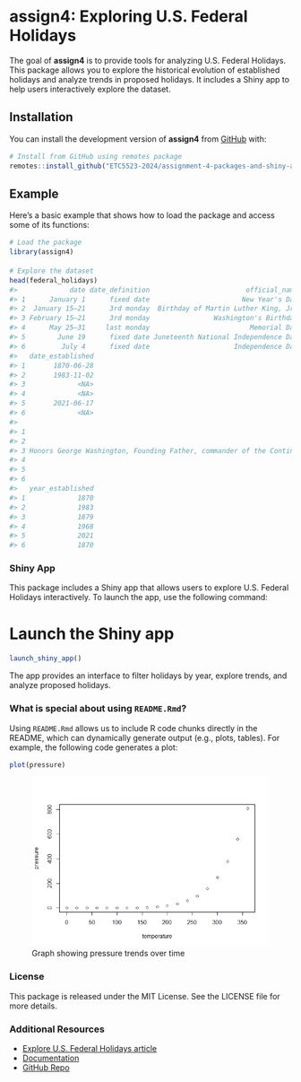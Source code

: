 
<!-- README.md is generated from README.Rmd. Please edit that file -->

# assign4: Exploring U.S. Federal Holidays

<!-- badges: start -->
<!-- badges: end -->

The goal of **assign4** is to provide tools for analyzing U.S. Federal
Holidays. This package allows you to explore the historical evolution of
established holidays and analyze trends in proposed holidays. It
includes a Shiny app to help users interactively explore the dataset.

## Installation

You can install the development version of **assign4** from
[GitHub](https://github.com/ETC5523-2024/assignment-4-packages-and-shiny-apps-xiaoranzhong0924)
with:

``` r
# Install from GitHub using remotes package
remotes::install_github("ETC5523-2024/assignment-4-packages-and-shiny-apps-xiaoranzhong0924", subdir = "assign4")
```

## Example

Here’s a basic example that shows how to load the package and access
some of its functions:

``` r
# Load the package
library(assign4)

# Explore the dataset
head(federal_holidays)
#>             date date_definition                        official_name
#> 1      January 1      fixed date                       New Year's Day
#> 2  January 15–21      3rd monday  Birthday of Martin Luther King, Jr.
#> 3 February 15–21      3rd monday                Washington's Birthday
#> 4      May 25–31     last monday                         Memorial Day
#> 5        June 19      fixed date Juneteenth National Independence Day
#> 6         July 4      fixed date                     Independence Day
#>   date_established
#> 1       1870-06-28
#> 2       1983-11-02
#> 3             <NA>
#> 4             <NA>
#> 5       2021-06-17
#> 6             <NA>
#>                                                                                                                                                                                                                                                                                                                                                                                                                                                                                                                                                                                                        details
#> 1                                                                                                                                                                                                      Celebrates the beginning of the Gregorian calendar year. Festivities include counting down to 12:00 midnight on the preceding night, New Year's Eve, often with fireworks displays and parties. The ball drop at Times Square in New York City, broadcast live on television nationwide, has become a national New Year's festivity. Serves as the traditional end of the Christmas and holiday season.
#> 2                                                                                                                                                                                                       Honors Dr. Martin Luther King Jr., a civil rights leader who was born on January 15, 1929. Some municipalities hold parades, and since the 1994 King Holiday and Service Act, it has become a day of citizen action volunteer service, sometimes referred to as the MLK Day of Service. The holiday is observed on the third Monday of January, and is combined with other holidays in several states.
#> 3 Honors George Washington, Founding Father, commander of the Continental Army, and the first U.S. president, who was born on February 22, 1732. In 1968, the Uniform Monday Holiday Act shifted the date of the commemoration from February 22 to the third Monday in February, meaning the observed holiday never falls on Washington's actual birthday. Because of this, combined with the fact that Abraham Lincoln's birthday falls on February 12, many now refer to this holiday as "Presidents' Day" and consider it a day honoring all American presidents. The official name has never been changed.
#> 4                                                                                                                                                                                                                                                                                             Honors U.S. military personnel who have fought and died while serving in the United States Armed Forces. Many municipalities hold parades with marching bands and an overall military theme, and the day marks the unofficial beginning of the summer season. The holiday is observed on the last Monday in May.
#> 5                                                                                                                                                                                                              Commemorates the emancipation of enslaved people in the United States on the anniversary of the 1865 date when emancipation was announced in Galveston, Texas. Celebratory traditions often include readings of the Emancipation Proclamation, singing traditional songs, rodeos, street fairs, family reunions, cookouts, park parties, historical reenactments, and Miss Juneteenth contests.
#> 6                                                                                                                                                                                                                                                                                                                                       Celebrates the 1776 adoption of the Declaration of Independence from British rule. Parades, picnics, and cookouts are held during the day and fireworks are set off at night. On the day before this holiday, the stock market trading session ends three hours early.
#>   year_established
#> 1             1870
#> 2             1983
#> 3             1879
#> 4             1968
#> 5             2021
#> 6             1870
```

### Shiny App

This package includes a Shiny app that allows users to explore U.S.
Federal Holidays interactively. To launch the app, use the following
command:

# Launch the Shiny app

``` r
launch_shiny_app()
```

The app provides an interface to filter holidays by year, explore
trends, and analyze proposed holidays.

### What is special about using `README.Rmd`?

Using `README.Rmd` allows us to include R code chunks directly in the
README, which can dynamically generate output (e.g., plots, tables). For
example, the following code generates a plot:

``` r
plot(pressure)
```

<figure>
<img src="man/figures/README-pressure-1.png"
alt="Graph showing pressure trends over time" />
<figcaption aria-hidden="true">Graph showing pressure trends over
time</figcaption>
</figure>

### License

This package is released under the MIT License. See the LICENSE file for
more details.

### Additional Resources

- [Explore U.S. Federal Holidays
  article](https://etc5523-2024.github.io/assignment-4-packages-and-shiny-apps-xiaoranzhong0924/articles/explore-assign4.html)
- [Documentation](https://github.com/ETC5523-2024/assignment-4-packages-and-shiny-apps-xiaoranzhong0924/tree/main/assign4)
- [GitHub
  Repo](https://github.com/ETC5523-2024/assignment-4-packages-and-shiny-apps-xiaoranzhong0924)
